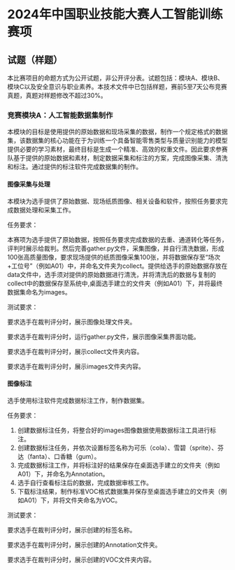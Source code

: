 <h1>2024年中国职业技能大赛人工智能训练赛项</h1>
<h2>试题（样题）</h2>
<p>本比赛项目的命题方式为公开试题，非公开评分表。试题包括：模块A、模块B、模块C以及安全意识与职业素养。本技术文件中已包括样题，赛前5至7天公布竞赛真题，真题对样题修改不超过30%。</p>
<h3>竞赛模块A：人工智能数据集制作</h3>
<p>本模块的目标是使用提供的原始数据和现场采集的数据，制作一个规定格式的数据集，该数据集的核心功能在于为训练一个具备智能零售类型与质量识别能力的模型提供必要的学习素材，最终目标是生成一个精准、高效的权重文件。因此要求参赛队基于提供的原始数据和素材，制定数据采集和标注的方案，完成图像采集、清洗和标注。通过提供的标注软件完成数据集的制作。</p>
<h4>图像采集与处理</h4>
<p>本模块为选手提供了原始数据、现场纸质图像、相关设备和软件，按照任务要求完成数据处理和采集工作。</p>
<p>任务要求：</p>
<p>本赛项为选手提供了原始数据，按照任务要求完成数据的去重、通道转化等任务，评判时展示给裁判。然后完善gather.py文件，采集图像，并自行清洗数据，形成100张高质量图像，要求现场提供的纸质图像采集100张，并将数据保存至“场次+工位号”（例如A01）中，并命名文件夹为collect。提供给选手的原始数据存放在data文件中，选手须对提供的原始数据进行清洗，并将清洗后的数据与复制的collect中的数据保存至系统中,桌面选手建立的文件夹（例如A01）下，并将最终数据集命名为images。</p>
<p>测试要求：</p>
<p>要求选手在裁判评分时，展示图像处理文件夹。</p>
<p>要求选手在裁判评分时，运行gather.py文件，展示图像采集界面功能。</p>
<p>要求选手在裁判评分时，展示collect文件夹内容。</p>
<p>要求选手在裁判评分时，展示images文件夹内容。</p>
<h4>图像标注</h4>
<p>选手使用标注软件完成数据标注工作，制作数据集。</p>
<p>任务要求：</p>
<ol>
<li>创建数据标注任务，将整合好的images图像数据使用数据标注工具进行标注。</li>
<li>创建数据标注任务，并依次设置标签名称为可乐（cola）、雪碧（sprite）、芬达（fanta）、口香糖（gum）。</li>
<li>完成数据标注工作，并将标注好的结果保存在桌面选手建立的文件夹（例如A01）下，并命名为Annotation。</li>
<li>选手自行查看标注后的数据，完成数据审核工作。</li>
<li>下载标注结果，制作标准VOC格式数据集并保存至桌面选手建立的文件夹（例如A01）下，并将文件夹命名为VOC。</li>
</ol>
<p>测试要求：</p>
<p>要求选手在裁判评分时，展示创建的标签名称。</p>
<p>要求选手在裁判评分时，展示创建的Annotation文件夹。</p>
<p>要求选手在裁判评分时，展示创建的VOC文件夹内容。</p>